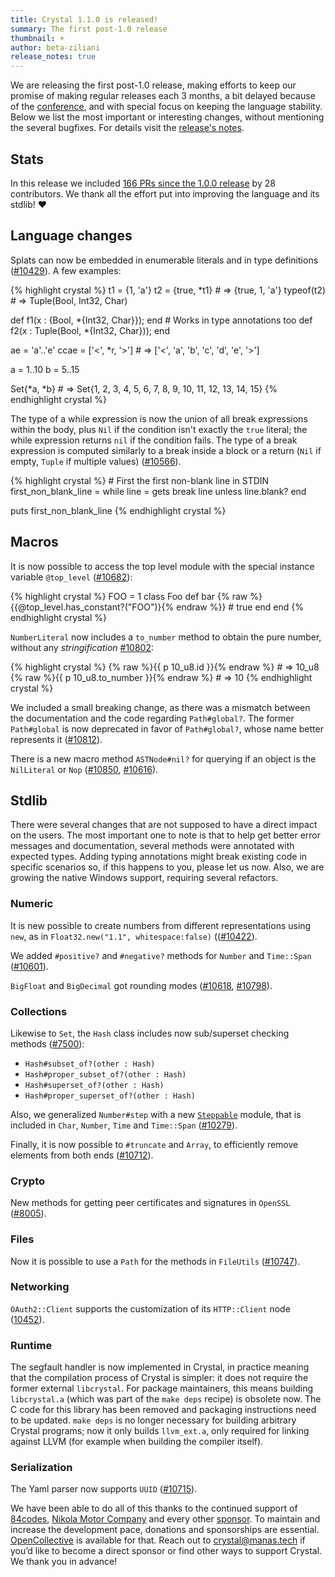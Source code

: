 ```yaml
---
title: Crystal 1.1.0 is released!
summary: The first post-1.0 release
thumbnail: +
author: beta-ziliani
release_notes: true
---
```


We are releasing the first post-1.0 release, making efforts to keep our promise of making regular releases each 3 months, a bit delayed because of the [conference](/conference), and with special focus on keeping the language stability. Below we list the most important or interesting changes, without mentioning the several bugfixes. For details visit the [release's notes](https://github.com/crystal-lang/crystal/releases/tag/1.1.0).

## Stats

In this release we included [166 PRs since the 1.0.0 release](https://github.com/crystal-lang/crystal/pulls?q=is%3Apr+milestone%3A1.1.0) by 28 contributors. We thank all the effort put into improving the language and its stdlib! ❤️

## Language changes

Splats can now be embedded in enumerable literals and in type definitions ([#10429](https://github.com/crystal-lang/crystal/pull/10429)). A few examples:

<div class="code_section">{% highlight crystal %}
t1 = {1, 'a'}
t2 = {true, *t1} # => {true, 1, 'a'}
typeof(t2)       # => Tuple(Bool, Int32, Char)

def f1(x : {Bool, *{Int32, Char}}); end       # Works in type annotations too
def f2(x : Tuple(Bool, *{Int32, Char})); end

ae = 'a'..'e'
ccae = ['<', *r, '>'] # => ['<', 'a', 'b', 'c', 'd', 'e', '>']

a = 1..10
b = 5..15

Set{*a, *b} # => Set{1, 2, 3, 4, 5, 6, 7, 8, 9, 10, 11, 12, 13, 14, 15}
{% endhighlight crystal %}</div>

The type of a while expression is now the union of all break expressions within the body, plus `Nil` if the condition isn't exactly the `true` literal; the while expression returns `nil` if the condition fails. The type of a break expression is computed similarly to a break inside a block or a return (`Nil` if empty, `Tuple` if multiple values) ([#10566](https://github.com/crystal-lang/crystal/pull/10566)).

<div class="code_section">{% highlight crystal %}
# First the first non-blank line in STDIN
first_non_blank_line =
  while line = gets
    break line unless line.blank?
  end

puts first_non_blank_line
{% endhighlight crystal %}</div>

## Macros

It is now possible to access the top level module with the special instance variable `@top_level` ([#10682](https://github.com/crystal-lang/crystal/pull/10682)):

<div class="code_section">{% highlight crystal %}
FOO = 1
class Foo
    def bar
       {% raw %}{{@top_level.has_constant?("FOO")}{% endraw %}}  # true
    end
end
{% endhighlight crystal %}</div>

`NumberLiteral` now includes a `to_number` method to obtain the pure number, without any _stringification_ [#10802](https://github.com/crystal-lang/crystal/pull/10802):

<div class="code_section">{% highlight crystal %}
{% raw %}{{ p 10_u8.id }}{% endraw %}  # => 10_u8
{% raw %}{{ p 10_u8.to_number }}{% endraw %}  # => 10
{% endhighlight crystal %}</div>

We included a small breaking change, as there was a mismatch between the documentation and the code regarding `Path#global?`. The former `Path#global` is now deprecated in favor of `Path#global?`, whose name better represents it ([#10812](https://github.com/crystal-lang/crystal/pull/10812)).

There is a new macro method `ASTNode#nil?` for querying if an object is the `NilLiteral` or `Nop` ([#10850](https://github.com/crystal-lang/crystal/pull/10850), [#10616](https://github.com/crystal-lang/crystal/pull/10616)).

## Stdlib

There were several changes that are not supposed to have a direct impact on the users. The most important one to note is that to help get better error messages and documentation, several methods were annotated with expected types. Adding typing annotations might break existing code in specific scenarios so, if this happens to you, please let us now. Also, we are growing the native Windows support, requiring several refactors.

### Numeric

It is new possible to create numbers from different representations using `new`, as in `Float32.new("1.1", whitespace:false)` (([#10422](https://github.com/crystal-lang/crystal/pull/10422)).

We added `#positive?` and `#negative?` methods for `Number` and `Time::Span` ([#10601](https://github.com/crystal-lang/crystal/pull/10601)).

`BigFloat` and `BigDecimal` got rounding modes ([#10618](https://github.com/crystal-lang/crystal/pull/10618), [#10798](https://github.com/crystal-lang/crystal/pull/10798)).

### Collections

Likewise to `Set`, the `Hash` class includes now sub/superset checking methods ([#7500](https://github.com/crystal-lang/crystal/pull/7500)):
* `Hash#subset_of?(other : Hash)`
* `Hash#proper_subset_of?(other : Hash)`
* `Hash#superset_of?(other : Hash)`
* `Hash#proper_superset_of?(other : Hash)`

Also, we  generalized `Number#step` with a new [`Steppable`](https://crystal-lang.org/api/1.1.0/Steppable.html) module, that is included in `Char`, `Number`, `Time` and `Time::Span` ([#10279](https://github.com/crystal-lang/crystal/pull/10279)).

Finally, it is now possible to `#truncate` and `Array`, to efficiently remove elements from both ends ([#10712](https://github.com/crystal-lang/crystal/pull/10712)).
 
### Crypto

New methods for getting peer certificates and signatures in `OpenSSL` ([#8005](https://github.com/crystal-lang/crystal/pull/8005)).

### Files

Now it is possible to use a `Path` for the methods in `FileUtils` ([#10747](https://github.com/crystal-lang/crystal/pull/10747)).

### Networking

`OAuth2::Client` supports the customization of its `HTTP::Client` node ([10452](https://github.com/crystal-lang/crystal/pull/10452)).

### Runtime

The segfault handler is now implemented in Crystal, in practice meaning that the compilation process of Crystal is simpler: it does not require the former external `libcrystal`. For package maintainers, this means building `libcrystal.a` (which was part of the `make deps` recipe) is obsolete now. The C code for this library has been removed and packaging instructions need to be updated. `make deps` is no longer necessary for building arbitrary Crystal programs; now it only builds `llvm_ext.a`, only required for linking against LLVM (for example when building the compiler itself).

### Serialization

The Yaml parser now supports `UUID` ([#10715](https://github.com/crystal-lang/crystal/pull/10715)).


We have been able to do all of this thanks to the continued support of [84codes](https://www.84codes.com/), [Nikola Motor Company](https://nikolamotor.com/) and every other [sponsor](/sponsors). To maintain and increase the development pace, donations and sponsorships are essential. [OpenCollective](https://opencollective.com/crystal-lang) is available for that. Reach out to [crystal@manas.tech](mailto:crystal@manas.tech) if you’d like to become a direct sponsor or find other ways to support Crystal. We thank you in advance!
